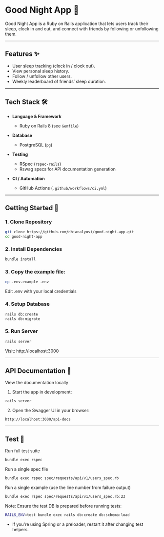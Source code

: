 # Good Night App 🌙

Good Night App is a Ruby on Rails application that lets users track their sleep, clock in and out, and connect with friends by following or unfollowing them.

---

## Features ✨
- User sleep tracking (clock in / clock out).
- View personal sleep history.
- Follow / unfollow other users.
- Weekly leaderboard of friends’ sleep duration.

---

## Tech Stack 🛠
- **Language & Framework**
  - Ruby on Rails 8 (see `Gemfile`)

- **Database**
  - PostgreSQL (`pg`)

- **Testing**
  - RSpec (`rspec-rails`)
  - Rswag specs for API documentation generation

- **CI / Automation**
  - GitHub Actions (`.github/workflows/ci.yml`)

---

## Getting Started 🚀

### 1. Clone Repository
```bash
git clone https://github.com/dhianalyusi/good-night-app.git
cd good-night-app
```

### 2. Install Dependencies
```bash
bundle install
```

### 3. Copy the example file:
```bash
cp .env.example .env
```
Edit .env with your local credentials

### 4. Setup Database
```bash
rails db:create
rails db:migrate
```

### 5. Run Server
```bash
rails server
```
Visit: http://localhost:3000

---

## API Documentation 📡

View the documentation locally
1. Start the app in development:
```bash
rails server
```
2. Open the Swagger UI in your browser:
```
http://localhost:3000/api-docs
```

---

## Test 🧪

Run full test suite
```bash
bundle exec rspec
```

Run a single spec file
```bash
bundle exec rspec spec/requests/api/v1/users_spec.rb
```

Run a single example (use the line number from failure output)
```bash
bundle exec rspec spec/requests/api/v1/users_spec.rb:23
```

Note: Ensure the test DB is prepared before running tests:
```bash
RAILS_ENV=test bundle exec rails db:create db:schema:load
```
- If you're using Spring or a preloader, restart it after changing test helpers.
